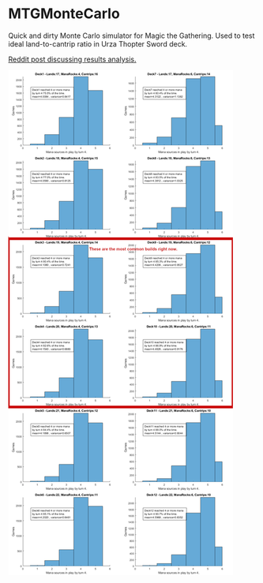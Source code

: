 # MTGMonteCarlo

Quick and dirty Monte Carlo simulator for Magic the Gathering. Used to test ideal land-to-cantrip ratio in Urza Thopter Sword deck.

[Reddit post discussing results analysis.](https://www.reddit.com/r/spikes/comments/css95m/modern_analyzing_land_and_cantrip_counts_in_urza/)

![UrzaSword Analysis Histograms](https://github.com/CalvinGregory/MTGMonteCarlo/blob/master/UrzaSword%20Analysis%20-%20Collated%20Figures.png)
